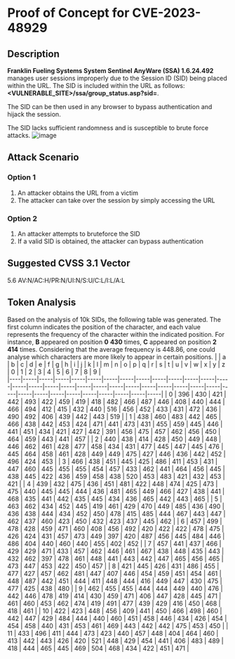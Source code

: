 # Proof of Concept for CVE-2023-48929

## Description
**Franklin Fueling Systems System Sentinel AnyWare (SSA) 1.6.24.492** manages user sessions improperly due to the Session ID (SID) being placed within the URL.
The SID is included within the URL as follows: **<VULNERABLE_SITE>/ssa/group_status.asp?sid=<SID>**.

The SID can be then used in any browser to bypass authentication and hijack the session.

The SID lacks sufficient randomness and is susceptible to brute force attacks.
![image](https://github.com/MatJosephs/CVEs/assets/73303726/fb73a720-1389-4fe2-bb4d-2aaf394da299)

## Attack Scenario
### Option 1
1) An attacker obtains the URL from a victim
2) The attacker can take over the session by simply accessing the URL
### Option 2
1) An attacker attempts to bruteforce the SID
2) If a valid SID is obtained, the attacker can bypass authentication

## Suggested CVSS 3.1 Vector
5.6 AV:N/AC:H/PR:N/UI:N/S:U/C:L/I:L/A:L

## Token Analysis
Based on the analysis of 10k SIDs, the following table was generated. The first column indicates the position of the character, and each value represents the frequency of the character within the indicated position.
For instance, **B** appeared on position **0** **430** times, **C** appeared on position **2** **414** times. Considering that the average frequency is 448.86, 
one could analyse which characters are more likely to appear in certain positions.
|    | a  | b   | c   | d   | e   | f   | g   | h   | i   | j   | k   | l   | m   | n   | o   | p   | q   | r   | s   | t   | u   | v   | w   | x   | y   | z   | 0   | 1   | 2   | 3   | 4   | 5   | 6   | 7   | 8   | 9   |    
|----|-----|-----|-----|-----|-----|-----|-----|-----|-----|-----|-----|-----|-----|-----|-----|-----|-----|-----|-----|-----|-----|-----|-----|-----|-----|-----|-----|-----|-----|-----|-----|-----|-----|-----|-----|-----|
| 0  | 396 | 430 | 421 | 442 | 493 | 422 | 459 | 419 | 418 | 482 | 466 | 487 | 446 | 408 | 440 | 444 | 466 | 494 | 412 | 415 | 432 | 440 | 516 | 456 | 452 | 433 | 431 | 472 | 436 | 490 | 492 | 406 | 439 | 442 | 443 | 519 |
| 1  | 438 | 460 | 483 | 442 | 465 | 466 | 438 | 442 | 453 | 424 | 471 | 441 | 473 | 431 | 455 | 459 | 445 | 446 | 441 | 451 | 434 | 421 | 427 | 442 | 391 | 456 | 475 | 457 | 462 | 456 | 450 | 464 | 459 | 443 | 441 | 457 |
| 2  | 440 | 438 | 414 | 428 | 450 | 449 | 448 | 446 | 462 | 461 | 428 | 477 | 458 | 434 | 431 | 477 | 445 | 447 | 445 | 476 | 445 | 464 | 458 | 461 | 428 | 449 | 449 | 475 | 427 | 446 | 436 | 442 | 452 | 496 | 424 | 453 |
| 3  | 466 | 438 | 451 | 445 | 425 | 486 | 411 | 453 | 431 | 447 | 460 | 445 | 455 | 455 | 454 | 457 | 433 | 462 | 441 | 464 | 456 | 445 | 438 | 445 | 422 | 436 | 459 | 458 | 438 | 520 | 453 | 483 | 421 | 432 | 453 | 421 |
| 4  | 439 | 432 | 475 | 436 | 451 | 481 | 422 | 448 | 474 | 425 | 473 | 475 | 440 | 445 | 445 | 444 | 436 | 481 | 465 | 449 | 466 | 427 | 438 | 441 | 468 | 435 | 441 | 442 | 435 | 445 | 434 | 436 | 465 | 442 | 443 | 465 |
| 5  | 463 | 462 | 434 | 452 | 445 | 419 | 461 | 429 | 470 | 449 | 485 | 436 | 490 | 436 | 438 | 444 | 434 | 452 | 450 | 478 | 415 | 485 | 444 | 467 | 443 | 447 | 462 | 437 | 460 | 423 | 450 | 432 | 423 | 437 | 445 | 462 |
| 6  | 457 | 499 | 478 | 428 | 459 | 471 | 460 | 408 | 456 | 492 | 420 | 422 | 422 | 478 | 475 | 426 | 424 | 431 | 457 | 473 | 449 | 397 | 420 | 487 | 456 | 445 | 484 | 446 | 486 | 404 | 440 | 460 | 440 | 455 | 402 | 452 |
| 7  | 457 | 441 | 437 | 466 | 429 | 429 | 471 | 433 | 457 | 462 | 446 | 461 | 467 | 438 | 448 | 435 | 443 | 432 | 462 | 397 | 478 | 461 | 448 | 441 | 443 | 442 | 447 | 465 | 456 | 465 | 473 | 447 | 453 | 422 | 450 | 457 |
| 8  | 421 | 445 | 426 | 431 | 486 | 455 | 477 | 427 | 457 | 462 | 481 | 447 | 407 | 446 | 454 | 459 | 451 | 454 | 461 | 448 | 487 | 442 | 451 | 444 | 411 | 448 | 444 | 416 | 449 | 447 | 430 | 475 | 477 | 425 | 438 | 480 |
| 9  | 462 | 455 | 455 | 444 | 444 | 449 | 440 | 476 | 442 | 446 | 478 | 419 | 414 | 430 | 459 | 471 | 406 | 447 | 428 | 445 | 471 | 461 | 460 | 453 | 462 | 474 | 419 | 491 | 477 | 439 | 429 | 416 | 450 | 468 | 418 | 461 |
| 10 | 422 | 423 | 448 | 456 | 409 | 441 | 450 | 466 | 498 | 460 | 442 | 447 | 429 | 484 | 444 | 440 | 460 | 451 | 458 | 446 | 434 | 426 | 454 | 454 | 458 | 440 | 431 | 453 | 461 | 469 | 443 | 442 | 442 | 475 | 453 | 450 |
| 11 | 433 | 496 | 411 | 444 | 473 | 423 | 440 | 457 | 448 | 404 | 464 | 460 | 413 | 442 | 443 | 426 | 420 | 521 | 448 | 429 | 454 | 441 | 406 | 483 | 489 | 418 | 444 | 465 | 445 | 469 | 504 | 468 | 434 | 422 | 451 | 471 |

